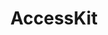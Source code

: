 ---
blog: https://accesskit.dev/blog
codehost: https://github.com/https://github.com/AccessKit/accesskit
logohandle: accesskitdev
sort: accesskit
title: AccessKit
website: https://accesskit.dev/
youtube: https://youtube.com/@accesskit2196
---